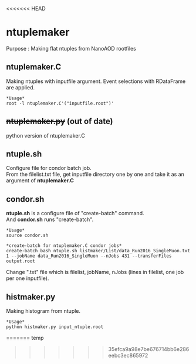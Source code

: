 <<<<<<< HEAD
# ntuplemaker
Purpose : Making flat ntuples from NanoAOD rootfiles

## ntuplemaker.C
Making ntuples with inputfile argument. Event selections with RDataFrame are applied.

```
*Usage*
root -l ntuplemaker.C'("inputfile.root")'
```

## ~~ntuplemaker.py~~ (out of date)
python version of ntuplemaker.C

## ntuple.sh
Configure file for condor batch job.   
From the filelist.txt file, get inputfile directory one by one and take it as an argument of **ntuplemaker.C**

## condor.sh
**ntuple.sh** is a configure file of "create-batch" command.   
And **condor.sh** runs "create-batch".
```
*Usage*
source condor.sh

*create-batch for ntuplemaker.C condor jobs*
create-batch bash ntuple.sh listmaker/List/data_Run2016_SingleMuon.txt 1 --jobName data_Run2016_SingleMuon --nJobs 431 --transferFiles output.root
```
Change ".txt" file which is filelist, jobName, nJobs (lines in filelist, one job per one inputfile).

## histmaker.py
Making histogram from ntuple.
```
*Usage*
python histmaker.py input_ntuple.root
```
=======
temp
>>>>>>> 35efca9a98e7be676714bb6e286eebc3ec865972
